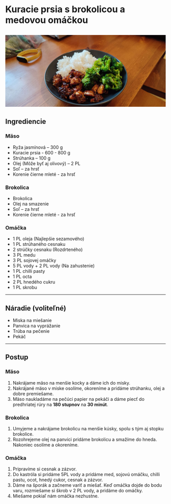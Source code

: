 # Kuracie prsia s brokolicou a medovou omáčkou

![kuracie-prsia-s-brokolicou-a-medovou-omackou](../assets/kurasie-prsia-s-brokolicou-a-medovou-omackou.jpg "Kuracie prsia s brokolilcou a medovou omackou")
---

## Ingrediencie

### Mäso
- Ryža jasmínová – 300 g
- Kuracie prsia - 600 - 800 g
- Strúhanka – 100 g
- Olej (Môže byť aj olivový) – 2 PL
- Soľ – za hrsť
- Korenie čierne mleté - za hrsť

### Brokolica
- Brokolica
- Olej na smazenie
- Soľ – za hrsť
- Korenie čierne mleté - za hrsť

### Omáčka

- 1 PL oleja (Najlepšie sezamového)
- 1 PL strúhaného cesnaku
- 2 strúčky cesnaku (Rozdrteného)
- 3 PL medu
- 3 PL sojovej omáčky
- 5 PL vody + 2 PL vody (Na zahustenie)
- 1 PL chilli pasty
- 1 PL octa
- 2 PL hnedého cukru
- 1 PL skrobu

---

## Náradie (voliteľné)

- Miska na miešanie
- Panvica na vyprážanie
- Trúba na pečenie
- Pekáč

---

## Postup

### Mäso
1. Nakrájame mäso na menšie kocky a dáme ich do misky.
2. Nakrájané mäso v miske osolíme, okoreníme a pridáme strúhanku, olej a dobre premiešame.
3. Mäso naukladáme na pečúci papier na pekáči a dáme piecť do predhriatej rúry na **180 stupnov** na **30 minút**.

### Brokolica
1. Umyjeme a nakrájame brokolicu na menšie kúsky, spolu s tým aj stopku brokolice.
2. Rozohrejeme olej na panvici pridáme brokolicu a smažíme do hneda. Nakoniec osolíme a okoreníme.

### Omáčka
1. Pripravíme si cesnak a zázvor.
2. Do kastróla si pridáme 5PL vody a pridáme med, sojovú omáčku, chilli pastu, ocot, hnedý cukor, cesnak a zázvor.
3. Dáme na šporák a začneme variť a miešať. Keď omáčka dojde do bodu varu, rozmiešame si škrob v 2 PL vody, a pridáme do omáčky.
4. Miešame pokiaľ nám omáčka nezhustne.